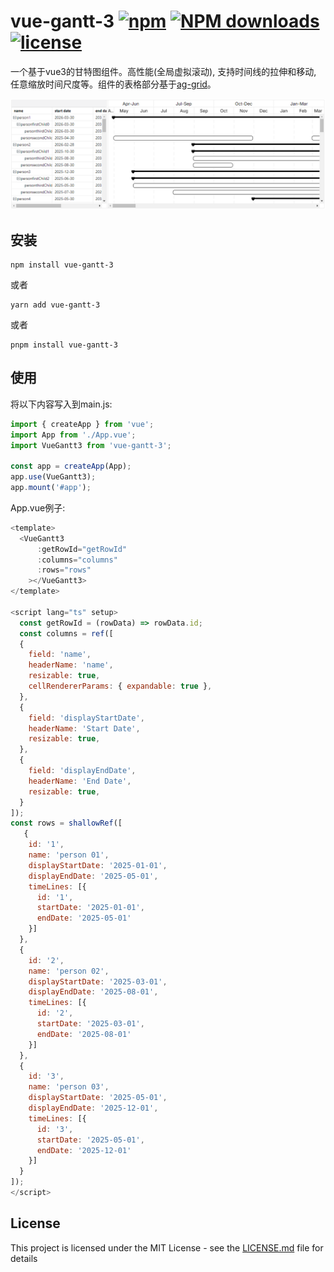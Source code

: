 # vue-gantt-3 [![npm](https://img.shields.io/npm/v/vue-gantt-3.svg)](https://www.npmjs.com/package/vue-gantt-3) [![NPM downloads](https://img.shields.io/npm/dm/vue-gantt-3?style=flat)](https://www.npmjs.com/package/vue-gantt-3) [![license](https://img.shields.io/npm/l/vue-gantt-3.svg?maxAge=2592000)](http://www.opensource.org/licenses/mit-license.php)

一个基于vue3的甘特图组件。高性能(全局虚拟滚动), 支持时间线的拉伸和移动, 任意缩放时间尺度等。组件的表格部分基于[ag-grid](https://github.com/ag-grid/ag-grid)。

<div align="center">
  <img src="./public/gantt-preview.png" alt="gantt preview">
</div>

## 安装

```
npm install vue-gantt-3
```
或者

```
yarn add vue-gantt-3
```
或者

```
pnpm install vue-gantt-3
```

## 使用

将以下内容写入到main.js:

```javascript
import { createApp } from 'vue';
import App from './App.vue';
import VueGantt3 from 'vue-gantt-3';

const app = createApp(App);
app.use(VueGantt3);
app.mount('#app');
```

App.vue例子:

```javascript
<template>
  <VueGantt3
      :getRowId="getRowId"
      :columns="columns"
      :rows="rows"
    ></VueGantt3>
</template>

<script lang="ts" setup>
  const getRowId = (rowData) => rowData.id;
  const columns = ref([
  {
    field: 'name',
    headerName: 'name',
    resizable: true,
    cellRendererParams: { expandable: true },
  },
  {
    field: 'displayStartDate',
    headerName: 'Start Date',
    resizable: true,
  },
  {
    field: 'displayEndDate',
    headerName: 'End Date',
    resizable: true,
  }
]);
const rows = shallowRef([
   {
    id: '1',
    name: 'person 01',
    displayStartDate: '2025-01-01',
    displayEndDate: '2025-05-01',
    timeLines: [{
      id: '1',
      startDate: '2025-01-01',
      endDate: '2025-05-01'
    }]
  },
  {
    id: '2',
    name: 'person 02',
    displayStartDate: '2025-03-01',
    displayEndDate: '2025-08-01',
    timeLines: [{
      id: '2',
      startDate: '2025-03-01',
      endDate: '2025-08-01'
    }]
  },
  {
    id: '3',
    name: 'person 03',
    displayStartDate: '2025-05-01',
    displayEndDate: '2025-12-01',
    timeLines: [{
      id: '3',
      startDate: '2025-05-01',
      endDate: '2025-12-01'
    }]
  }
]);
</script>
```

## License

This project is licensed under the MIT License - see the [LICENSE.md](LICENSE) file for details

